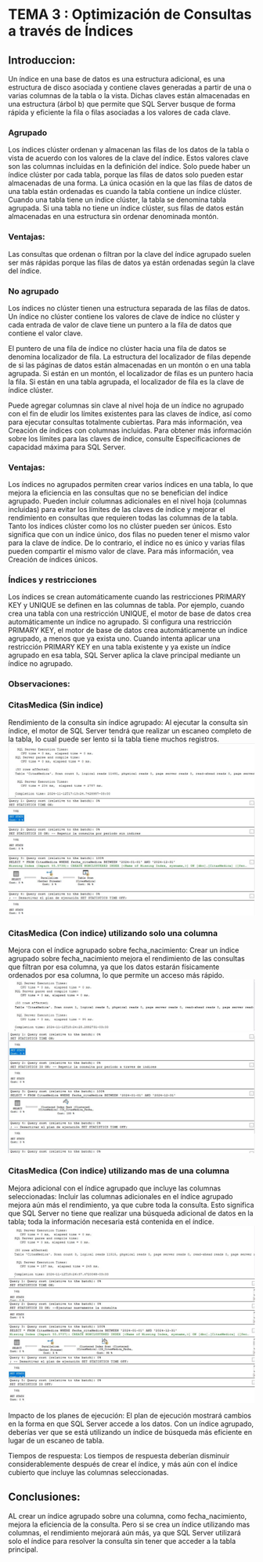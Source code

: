 # TEMA 3 : Optimización de Consultas a través de Índices 

## **Introduccion**: <br>
Un índice en una base de datos es una estructura adicional, es una estructura de disco asociada y contiene claves generadas a partir de una o varias columnas de la tabla o la vista. Dichas claves están almacenadas en una estructura (árbol b) que permite que SQL Server busque de forma rápida y eficiente la fila o filas asociadas a los valores de cada clave. 

### Agrupado<br>

Los índices clúster ordenan y almacenan las filas de los datos de la tabla o vista de acuerdo con los valores de la clave del índice. Estos valores clave son las columnas incluidas en la definición del índice. Solo puede haber un índice clúster por cada tabla, porque las filas de datos solo pueden estar almacenadas de una forma.
La única ocasión en la que las filas de datos de una tabla están ordenadas es cuando la tabla contiene un índice clúster. Cuando una tabla tiene un índice clúster, la tabla se denomina tabla agrupada. Si una tabla no tiene un índice clúster, sus filas de datos están almacenadas en una estructura sin ordenar denominada montón.

### Ventajas:<br>
Las consultas que ordenan o filtran por la clave del índice agrupado suelen ser más rápidas porque las filas de datos ya están ordenadas según la clave del índice.

### No agrupado<br>
Los índices no clúster tienen una estructura separada de las filas de datos. Un índice no clúster contiene los valores de clave de índice no clúster y cada entrada de valor de clave tiene un puntero a la fila de datos que contiene el valor clave.

El puntero de una fila de índice no clúster hacia una fila de datos se denomina localizador de fila. La estructura del localizador de filas depende de si las páginas de datos están almacenadas en un montón o en una tabla agrupada. Si están en un montón, el localizador de filas es un puntero hacia la fila. Si están en una tabla agrupada, el localizador de fila es la clave de índice clúster.

Puede agregar columnas sin clave al nivel hoja de un índice no agrupado con el fin de eludir los límites existentes para las claves de índice, así como para ejecutar consultas totalmente cubiertas. Para más información, vea Creación de índices con columnas incluidas. Para obtener más información sobre los límites para las claves de índice, consulte Especificaciones de capacidad máxima para SQL Server.

### Ventajas:<br>
Los índices no agrupados permiten crear varios índices en una tabla, lo que mejora la eficiencia en las consultas que no se benefician del índice agrupado.
Pueden incluir columnas adicionales en el nivel hoja (columnas incluidas) para evitar los límites de las claves de índice y mejorar el rendimiento en consultas que requieren todas las columnas de la tabla.
Tanto los índices clúster como los no clúster pueden ser únicos. Esto significa que con un índice único, dos filas no pueden tener el mismo valor para la clave de índice. De lo contrario, el índice no es único y varias filas pueden compartir el mismo valor de clave. Para más información, vea Creación de índices únicos.


### Índices y restricciones<br>
Los índices se crean automáticamente cuando las restricciones PRIMARY KEY y UNIQUE se definen en las columnas de tabla. Por ejemplo, cuando crea una tabla con una restricción UNIQUE, el motor de base de datos crea automáticamente un índice no agrupado. Si configura una restricción PRIMARY KEY, el motor de base de datos crea automáticamente un índice agrupado, a menos que ya exista uno. Cuando intenta aplicar una restricción PRIMARY KEY en una tabla existente y ya existe un índice agrupado en esa tabla, SQL Server aplica la clave principal mediante un índice no agrupado.

### Observaciones:<br>
### CitasMedica (Sin indice)
Rendimiento de la consulta sin índice agrupado: Al ejecutar la consulta sin índice,
el motor de SQL Server tendrá que realizar un escaneo completo de la tabla, lo cual puede ser lento si la tabla tiene muchos registros.
![Sin indice](img/tiempo_sin_indice.JPG)
![Sin indice](img/consulta.JPG)

### CitasMedica (Con indice) utilizando solo una columna
Mejora con el índice agrupado sobre fecha_nacimiento: 
Crear un índice agrupado sobre fecha_nacimiento mejora el rendimiento de las consultas que filtran por esa columna, 
ya que los datos estarán físicamente ordenados por esa columna, lo que permite un acceso más rápido.
![Con Indice](img/tiempo_con_indice.JPG)
![Con Indice](img/consulta2.JPG)

### CitasMedica (Con indice) utilizando mas de una columna
Mejora adicional con el índice agrupado que incluye las columnas seleccionadas: 
Incluir las columnas adicionales en el índice agrupado mejora aún más el rendimiento, ya que cubre toda la consulta. 
Esto significa que SQL Server no tiene que realizar una búsqueda adicional de datos en la tabla; 
toda la información necesaria está contenida en el índice.
![Con Indice varias columnas](img/tiempo_con_indice_varias_columnas.JPG)
![Con Indice varias columnas](img/consulta3.JPG)

Impacto de los planes de ejecución: El plan de ejecución mostrará cambios en la forma en que SQL Server accede a los datos.
Con un índice agrupado, deberías ver que se está utilizando un índice de búsqueda más eficiente en lugar de un escaneo de tabla.

Tiempos de respuesta: Los tiempos de respuesta deberían disminuir considerablemente después de crear el índice,
y más aún con el índice cubierto que incluye las columnas seleccionadas.

## Conclusiones:<br>
AL crear un índice agrupado sobre una  columna, como fecha_nacimiento, mejora la eficiencia de la consulta.
Pero si se  crea un índice utilizando mas columnas, el rendimiento mejorará aún más, 
ya que SQL Server utilizará solo el índice para resolver la consulta sin tener que acceder a la tabla principal.


